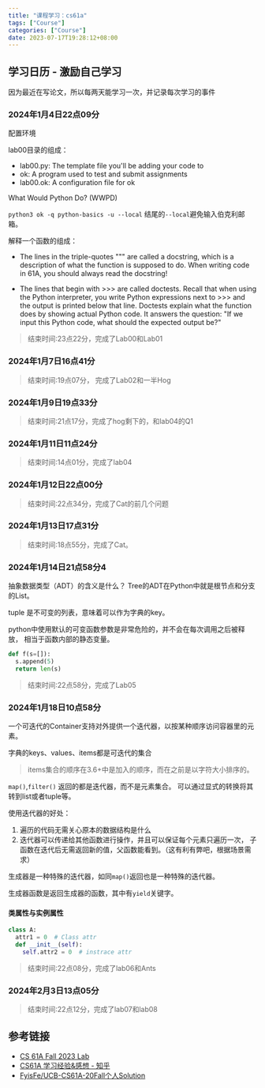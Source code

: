 ```yaml
---
title: "课程学习：cs61a"
tags: ["Course"]
categories: ["Course"]
date: 2023-07-17T19:28:12+08:00
---
```




## 学习日历 - 激励自己学习

因为最近在写论文，所以每两天能学习一次，并记录每次学习的事件

### 2024年1月4日22点09分

配置环境

lab00目录的组成：
* lab00.py: The template file you'll be adding your code to
* ok: A program used to test and submit assignments
* lab00.ok: A configuration file for ok

What Would Python Do? (WWPD)

`python3 ok -q python-basics -u --local` 结尾的`--local`避免输入伯克利邮箱。


解释一个函数的组成：
* The lines in the triple-quotes """ are called a docstring, which is a description of what the function is supposed to do. When writing code in 61A, you should always read the docstring!

* The lines that begin with >>> are called doctests. Recall that when using the Python interpreter, you write Python expressions next to >>> and the output is printed below that line. Doctests explain what the function does by showing actual Python code. It answers the question: "If we input this Python code, what should the expected output be?"

> 结束时间:23点22分，完成了Lab00和Lab01

### 2024年1月7日16点41分

> 结束时间:19点07分， 完成了Lab02和一半Hog

### 2024年1月9日19点33分

>结束时间:21点17分，完成了hog剩下的，和lab04的Q1

### 2024年1月11日11点24分

>结束时间:14点01分，完成了lab04

### 2024年1月12日22点00分

>结束时间:22点34分，完成了Cat的前几个问题

### 2024年1月13日17点31分

>结束时间:18点55分，完成了Cat。

### 2024年1月14日21点58分4

抽象数据类型（ADT）的含义是什么？
Tree的ADT在Python中就是根节点和分支的List。

tuple 是不可变的列表，意味着可以作为字典的key。

python中使用默认的可变函数参数是非常危险的，并不会在每次调用之后被释放，
相当于函数内部的静态变量。
```python
def f(s=[]):
  s.append(5)
  return len(s)
```

>结束时间:22点58分，完成了Lab05

### 2024年1月18日10点58分

一个可迭代的Container支持对外提供一个迭代器，以按某种顺序访问容器里的元素。

字典的keys、values、items都是可迭代的集合
>items集合的顺序在3.6+中是加入的顺序，而在之前是以字符大小排序的。

`map()`,`filter()` 返回的都是迭代器，而不是元素集合。
可以通过显式的转换将其转到list或者tuple等。

使用迭代器的好处：
1. 遍历的代码无需关心原本的数据结构是什么
2. 迭代器可以传递给其他函数进行操作，并且可以保证每个元素只遍历一次，
   子函数在迭代后无需返回新的值，父函数能看到。（这有利有弊吧，根据场景需求）

生成器是一种特殊的迭代器，如同`map()`返回也是一种特殊的迭代器。

生成器函数是返回生成器的函数，其中有`yield`关键字。


#### 类属性与实例属性
```python
class A:
  attr1 = 0  # Class attr
  def __init__(self):
    self.attr2 = 0  # instrace attr
```
>结束时间:22点08分，完成了lab06和Ants

### 2024年2月3日13点05分

>结束时间:22点12分，完成了lab07和lab08


## 参考链接
* [CS 61A Fall 2023 Lab](https://inst.eecs.berkeley.edu/~cs61a/fa23/)
* [CS61A 学习经验&感想 - 知乎](https://zhuanlan.zhihu.com/p/486323075)
* [FyisFe/UCB-CS61A-20Fall个人Solution](https://github.com/FyisFe/UCB-CS61A-20Fall?tab=readme-ov-file)

